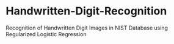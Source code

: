 # Handwritten-Digit-Recognition
Recognition of Handwritten Digit Images in NIST Database using Regularized Logistic Regression
